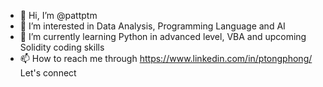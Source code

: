 - 👋 Hi, I’m @pattptm
- 👀 I’m interested in Data Analysis, Programming Language and AI
- 🌱 I’m currently learning Python in advanced level, VBA and upcoming Solidity coding skills
- 📫 How to reach me through https://www.linkedin.com/in/ptongphong/ Let's connect

<!---
pattptm/pattptm is a ✨ special ✨ repository because its `README.md` (this file) appears on your GitHub profile.
You can click the Preview link to take a look at your changes.
--->
